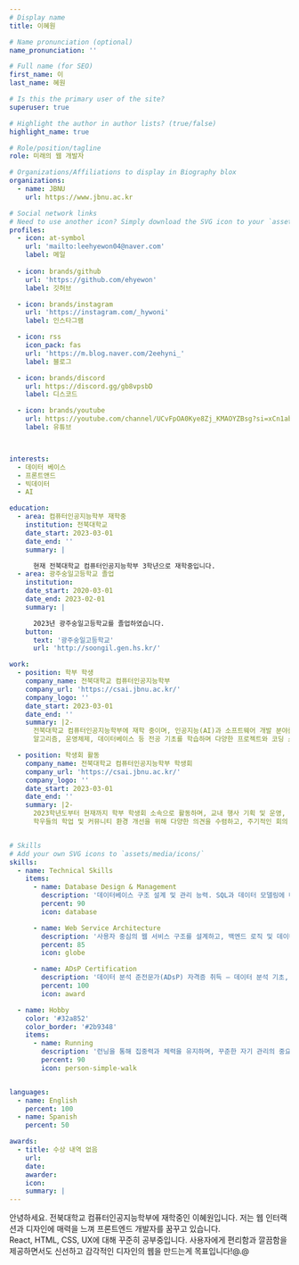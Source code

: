```yaml
---
# Display name
title: 이혜원

# Name pronunciation (optional)
name_pronunciation: ''

# Full name (for SEO)
first_name: 이
last_name: 혜원

# Is this the primary user of the site?
superuser: true

# Highlight the author in author lists? (true/false)
highlight_name: true

# Role/position/tagline
role: 미래의 웹 개발자

# Organizations/Affiliations to display in Biography blox
organizations:
  - name: JBNU
    url: https://www.jbnu.ac.kr

# Social network links
# Need to use another icon? Simply download the SVG icon to your `assets/media/icons/` folder.
profiles:
  - icon: at-symbol
    url: 'mailto:leehyewon04@naver.com'
    label: 메일
    
  - icon: brands/github
    url: 'https://github.com/ehyewon'
    label: 깃허브

  - icon: brands/instagram
    url: 'https://instagram.com/_hywoni'
    label: 인스타그램

  - icon: rss
    icon_pack: fas
    url: 'https://m.blog.naver.com/2eehyni_'
    label: 블로그

  - icon: brands/discord
    url: https://discord.gg/gb8vpsbD
    label: 디스코드

  - icon: brands/youtube
    url: https://youtube.com/channel/UCvFpOA0Kye8Zj_KMAOYZBsg?si=xCn1ab6CNrYmHEa1
    label: 유튜브



interests:
  - 데이터 베이스
  - 프론트앤드
  - 빅데이터
  - AI

education:
  - area: 컴퓨터인공지능학부 재학중
    institution: 전북대학교
    date_start: 2023-03-01
    date_end: ''
    summary: |

      현재 전북대학교 컴퓨터인공지능학부 3학년으로 재학중입니다.
  - area: 광주숭일고등학교 졸업
    institution:
    date_start: 2020-03-01
    date_end: 2023-02-01
    summary: |

      2023년 광주숭일고등학교를 졸업하였습니다.
    button:
      text: '광주숭일고등학교'
      url: 'http://soongil.gen.hs.kr/'

work:
  - position: 학부 학생
    company_name: 전북대학교 컴퓨터인공지능학부
    company_url: 'https://csai.jbnu.ac.kr/'
    company_logo: ''
    date_start: 2023-03-01
    date_end: ''
    summary: |2-
      전북대학교 컴퓨터인공지능학부에 재학 중이며, 인공지능(AI)과 소프트웨어 개발 분야를 중심으로 학업에 전념하고 있습니다.
      알고리즘, 운영체제, 데이터베이스 등 전공 기초를 학습하며 다양한 프로젝트와 코딩 스터디에 참여하고 있습니다.

  - position: 학생회 활동
    company_name: 전북대학교 컴퓨터인공지능학부 학생회
    company_url: 'https://csai.jbnu.ac.kr/'
    company_logo: ''
    date_start: 2023-03-01
    date_end: ''
    summary: |2-
      2023학년도부터 현재까지 학부 학생회 소속으로 활동하며, 교내 행사 기획 및 운영, 학과 구성원 간의 교류 증진에 기여하고 있습니다.
      학우들의 학업 및 커뮤니티 환경 개선을 위해 다양한 의견을 수렴하고, 주기적인 회의 및 행사 진행에 참여하고 있습니다.


# Skills
# Add your own SVG icons to `assets/media/icons/`
skills:
  - name: Technical Skills
    items:
      - name: Database Design & Management
        description: '데이터베이스 구조 설계 및 관리 능력. SQL과 데이터 모델링에 대한 이해를 바탕으로 효율적인 데이터 처리 구조를 구현합니다.'
        percent: 90
        icon: database

      - name: Web Service Architecture
        description: '사용자 중심의 웹 서비스 구조를 설계하고, 백엔드 로직 및 데이터 흐름을 효율적으로 구성합니다.'
        percent: 85
        icon: globe

      - name: ADsP Certification
        description: '데이터 분석 준전문가(ADsP) 자격증 취득 — 데이터 분석 기초, 통계 기법, 분석 프로세스에 대한 이해.'
        percent: 100
        icon: award

  - name: Hobby
    color: '#32a852'
    color_border: '#2b9348'
    items:
      - name: Running
        description: '런닝을 통해 집중력과 체력을 유지하며, 꾸준한 자기 관리의 중요성을 실천합니다.'
        percent: 90
        icon: person-simple-walk


languages:
  - name: English
    percent: 100
  - name: Spanish
    percent: 50

awards:
  - title: 수상 내역 없음
    url: 
    date: 
    awarder: 
    icon: 
    summary: |
---
```


안녕하세요. 전북대학교 컴퓨터인공지능학부에 재학중인 이혜원입니다.
저는 웹 인터랙션과 디자인에 매력을 느껴 프론트엔드 개발자를 꿈꾸고 있습니다.  
React, HTML, CSS, UX에 대해 꾸준히 공부중입니다. 
사용자에게 편리함과 깔끔함을 제공하면서도 신선하고 감각적인 디자인의 웹을 만드는게 목표입니다!@.@
